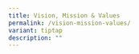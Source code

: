 ```yaml
---
title: Vision, Mission & Values
permalink: /vision-mission-values/
variant: tiptap
description: ""
---
```

